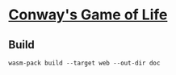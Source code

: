 # [Conway's Game of Life](https://ksevelyar.github.io/life/)

## Build

`wasm-pack build --target web --out-dir doc`
